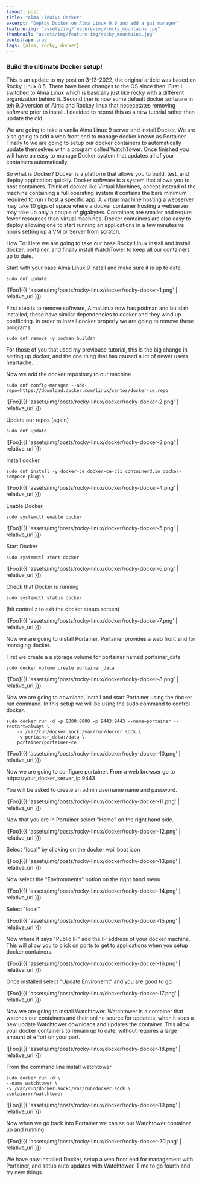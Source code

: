 ```yaml
---
layout: post
title: "Alma Linuix: Docker"
excerpt: "Deploy Docker on Alma Linux 9.0 and add a gui manager"
feature-img: "assets/img/feature-img/rocky_mountains.jpg"
thumbnail: "assets/img/feature-img/rocky_mountains.jpg"
bootstrap: true
tags: [alma, rocky, docker]
---
```

### Build the ultimate Docker setup!

This is an update to my post on 3-13-2022, the original article was based on Rocky Linux 8.5.  There have been changes to the OS since then.  First I switched to Alma Linux which is basically just like rocky with a different organization behind it.  Second ther is now some default docker software in teh 9.0 version of Alma and Rockey linux that nececetates removing software prior to install.  I decided to repost this as a new tutorial rather than update the old.

We are going to take a vanila Alma Linux 9 server and install Docker.  We are also going to add a web front end to manage docker known as Portainer.  Finally to we are going to setup our docker containers to automatically update themselves with a program called WatchTower.  Once finished you will have an easy to manage Docker system that updates all of your containers automatically.

So what is Docker?  Docker is a platform that allows you to build, test, and deploy application quickly.  Docker software is a system that allows you to host containers.  Think of docker like Virtual Machines, accept instead of the machine containing a full operating system it contains the bare minimum required to run / host a specific app.  A virtual machine hosting a webserver may take 10 gigs of space where a docker container hosting a webserver may take up only a couple of gigabytes.  Containers are smaller and requre fewer resources than virtual machines.  Docker containers are also easy to deploy allowing one to start running an applications in a few minutes vs hours setting up a VM or Server from scratch.

How To:  Here we are going to take our base Rocky Linux install and install docker, portainer, and finally install WatchTower to keep all our containers up to date.

Start with your base Alma Linux 9 install and make sure it is up to date.


```
sudo dnf update
```

![Foo]({{ 'assets/img/posts/rocky-linux/docker/rocky-docker-1.png' | relative_url }})

First step is to remove software, AlmaLinux now has podman and buildah installed, these have similar dependencies to docker and they wind up conflicting.  In order to install docker properly we are going to remove these programs.

```
sudo dnf remove -y podman buildah
```

For those of you that used my previouse tutorial, this is the big change in setting up docker, and the one thing that has caused a lot of newer users heartache.  

Now we add the docker repository to our machine

```
sudo dnf config-manager --add-repo=https://download.docker.com/linux/centos/docker-ce.repo
```

![Foo]({{ 'assets/img/posts/rocky-linux/docker/rocky-docker-2.png' | relative_url }})

Update our repos (again)

```
sudo dnf update
```

![Foo]({{ 'assets/img/posts/rocky-linux/docker/rocky-docker-3.png' | relative_url }})

Install docker

```
sudo dnf install -y docker-ce docker-ce-cli containerd.io docker-compose-plugin
```

![Foo]({{ 'assets/img/posts/rocky-linux/docker/rocky-docker-4.png' | relative_url }})

Enable Docker

```
sudo systemctl enable docker
```

![Foo]({{ 'assets/img/posts/rocky-linux/docker/rocky-docker-5.png' | relative_url }})

Start Docker

```
sudo systemctl start docker
```

![Foo]({{ 'assets/img/posts/rocky-linux/docker/rocky-docker-6.png' | relative_url }})

Check that Docker is running

```
sudo systemctl status docker
```

(hit control z to exit the docker status screen)

![Foo]({{ 'assets/img/posts/rocky-linux/docker/rocky-docker-7.png' | relative_url }})

Now we are going to install Portainer, Portainer provides a web front end for managing docker.  

First we create a a storage volume for portainer named portainer_data

```
sudo docker volume create portainer_data
```

![Foo]({{ 'assets/img/posts/rocky-linux/docker/rocky-docker-8.png' | relative_url }})

Now we are going to download, install and start Portainer using the docker run command.  In this setup we will be using the sudo command to control docker.

```
sudo docker run -d -p 8000:8000 -p 9443:9443 --name=portainer --restart=always \
    -v /var/run/docker.sock:/var/run/docker.sock \
    -v portainer_data:/data \
    portainer/portainer-ce
```

![Foo]({{ 'assets/img/posts/rocky-linux/docker/rocky-docker-10.png' | relative_url }})

Now we are going to configure portainer.  From a web browser go to https://your_docker_server_ip:9443

You will be asked to create an admin username name and password.

![Foo]({{ 'assets/img/posts/rocky-linux/docker/rocky-docker-11.png' | relative_url }})

Now that you are in Portainer select "Home" on the right hand side.

![Foo]({{ 'assets/img/posts/rocky-linux/docker/rocky-docker-12.png' | relative_url }})

Select "local" by clicking on the docker wail boat icon

![Foo]({{ 'assets/img/posts/rocky-linux/docker/rocky-docker-13.png' | relative_url }})

Now select the "Environments" option on the right hand menu

![Foo]({{ 'assets/img/posts/rocky-linux/docker/rocky-docker-14.png' | relative_url }})

Select "local"

![Foo]({{ 'assets/img/posts/rocky-linux/docker/rocky-docker-15.png' | relative_url }})

Now where it says "Public IP" add the IP address of your docker machine.  This will allow you to click on ports to get to applications when you setup docker containers.

![Foo]({{ 'assets/img/posts/rocky-linux/docker/rocky-docker-16.png' | relative_url }})

Once installed select "Update Environemt" and you are good to go.

![Foo]({{ 'assets/img/posts/rocky-linux/docker/rocky-docker-17.png' | relative_url }})

Now we are going to install Watchtower.  Watchtower is a container that watches our containers and their online source for updatets, when it sees a new update Watchtower downloads and updates the container.  This allow your docker containers to remain up to date, without requires a large amount of effort on your part.

![Foo]({{ 'assets/img/posts/rocky-linux/docker/rocky-docker-18.png' | relative_url }})

From the command line install watchtower

```
sudo docker run -d \
--name watchtower \
-v /var/run/docker.sock:/var/run/docker.sock \
containrrr/watchtower
```

![Foo]({{ 'assets/img/posts/rocky-linux/docker/rocky-docker-19.png' | relative_url }})

Now when we go back into Portainer we can se our Watchtower container up and running

![Foo]({{ 'assets/img/posts/rocky-linux/docker/rocky-docker-20.png' | relative_url }})

We have now installed Docker, setup a web front end for management with Portainer, and setup auto updates with Watchtower.  Time to go fourth and try new things.
